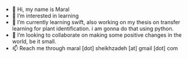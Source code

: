 - 👋 Hi, my name is Maral
- 👀 I’m interested in learning
- 🌱 I’m currently learning swift, also working on my thesis on transfer learning for plant identification. i am gonna do that using python.
- 💞️ I’m looking to collaborate on making some positive changes in the world, be it small.
- 📫 Reach me through maral [dot] sheikhzadeh [at] gmail [dot] com

<!---
maralthesage/maralthesage is a ✨ special ✨ repository because its `README.md` (this file) appears on your GitHub profile.
You can click the Preview link to take a look at your changes.
--->
